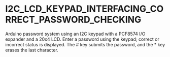 # I2C_LCD_KEYPAD_INTERFACING_CORRECT_PASSWORD_CHECKING
Arduino password system using an I2C keypad with a PCF8574 I/O expander and a 20x4 LCD. Enter a password using the keypad; correct or incorrect status is displayed. The # key submits the password, and the * key erases the last character.
